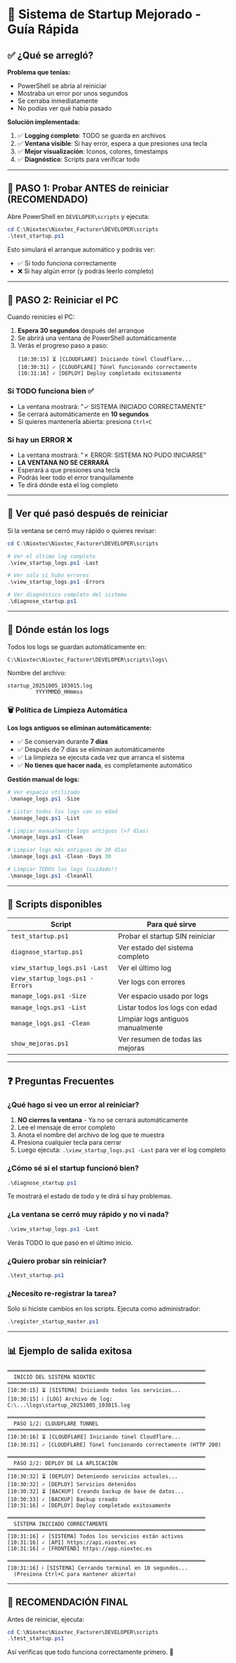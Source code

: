 # 🚀 Sistema de Startup Mejorado - Guía Rápida

## ✅ ¿Qué se arregló?

**Problema que tenías:**
- PowerShell se abría al reiniciar
- Mostraba un error por unos segundos
- Se cerraba inmediatamente
- No podías ver qué había pasado

**Solución implementada:**
1. ✅ **Logging completo**: TODO se guarda en archivos
2. ✅ **Ventana visible**: Si hay error, espera a que presiones una tecla
3. ✅ **Mejor visualización**: Iconos, colores, timestamps
4. ✅ **Diagnóstico**: Scripts para verificar todo

---

## 🧪 PASO 1: Probar ANTES de reiniciar (RECOMENDADO)

Abre PowerShell en `DEVELOPER\scripts` y ejecuta:

```powershell
cd C:\Nioxtec\Nioxtec_Facturer\DEVELOPER\scripts
.\test_startup.ps1
```

Esto simulará el arranque automático y podrás ver:
- ✅ Si todo funciona correctamente
- ❌ Si hay algún error (y podrás leerlo completo)

---

## 🔄 PASO 2: Reiniciar el PC

Cuando reinicies el PC:

1. **Espera 30 segundos** después del arranque
2. Se abrirá una ventana de PowerShell automáticamente
3. Verás el progreso paso a paso:
   ```
   [10:30:15] ⏳ [CLOUDFLARE] Iniciando túnel Cloudflare...
   [10:30:31] ✓ [CLOUDFLARE] Túnel funcionando correctamente
   [10:31:16] ✓ [DEPLOY] Deploy completado exitosamente
   ```

### Si TODO funciona bien ✅
- La ventana mostrará: "✓ SISTEMA INICIADO CORRECTAMENTE"
- Se cerrará automáticamente en **10 segundos**
- Si quieres mantenerla abierta: presiona `Ctrl+C`

### Si hay un ERROR ❌
- La ventana mostrará: "✗ ERROR: SISTEMA NO PUDO INICIARSE"
- **LA VENTANA NO SE CERRARÁ**
- Esperará a que presiones una tecla
- Podrás leer todo el error tranquilamente
- Te dirá dónde está el log completo

---

## 📖 Ver qué pasó después de reiniciar

Si la ventana se cerró muy rápido o quieres revisar:

```powershell
cd C:\Nioxtec\Nioxtec_Facturer\DEVELOPER\scripts

# Ver el último log completo
.\view_startup_logs.ps1 -Last

# Ver solo si hubo errores
.\view_startup_logs.ps1 -Errors

# Ver diagnóstico completo del sistema
.\diagnose_startup.ps1
```

---

## 📁 Dónde están los logs

Todos los logs se guardan automáticamente en:
```
C:\Nioxtec\Nioxtec_Facturer\DEVELOPER\scripts\logs\
```

Nombre del archivo:
```
startup_20251005_103015.log
         YYYYMMDD_HHmmss
```

### 🗑️ Política de Limpieza Automática

**Los logs antiguos se eliminan automáticamente:**
- ✅ Se conservan durante **7 días**
- ✅ Después de 7 días se eliminan automáticamente
- ✅ La limpieza se ejecuta cada vez que arranca el sistema
- ✅ **No tienes que hacer nada**, es completamente automático

**Gestión manual de logs:**
```powershell
# Ver espacio utilizado
.\manage_logs.ps1 -Size

# Listar todos los logs con su edad
.\manage_logs.ps1 -List

# Limpiar manualmente logs antiguos (>7 días)
.\manage_logs.ps1 -Clean

# Limpiar logs más antiguos de 30 días
.\manage_logs.ps1 -Clean -Days 30

# Limpiar TODOS los logs (cuidado!)
.\manage_logs.ps1 -CleanAll
```

---

## 🔧 Scripts disponibles

| Script | Para qué sirve |
|--------|----------------|
| `test_startup.ps1` | Probar el startup SIN reiniciar |
| `diagnose_startup.ps1` | Ver estado del sistema completo |
| `view_startup_logs.ps1 -Last` | Ver el último log |
| `view_startup_logs.ps1 -Errors` | Ver logs con errores |
| `manage_logs.ps1 -Size` | Ver espacio usado por logs |
| `manage_logs.ps1 -List` | Listar todos los logs con edad |
| `manage_logs.ps1 -Clean` | Limpiar logs antiguos manualmente |
| `show_mejoras.ps1` | Ver resumen de todas las mejoras |

---

## ❓ Preguntas Frecuentes

### ¿Qué hago si veo un error al reiniciar?

1. **NO cierres la ventana** - Ya no se cerrará automáticamente
2. Lee el mensaje de error completo
3. Anota el nombre del archivo de log que te muestra
4. Presiona cualquier tecla para cerrar
5. Luego ejecuta: `.\view_startup_logs.ps1 -Last` para ver el log completo

### ¿Cómo sé si el startup funcionó bien?

```powershell
.\diagnose_startup.ps1
```

Te mostrará el estado de todo y te dirá si hay problemas.

### ¿La ventana se cerró muy rápido y no vi nada?

```powershell
.\view_startup_logs.ps1 -Last
```

Verás TODO lo que pasó en el último inicio.

### ¿Quiero probar sin reiniciar?

```powershell
.\test_startup.ps1
```

### ¿Necesito re-registrar la tarea?

Solo si hiciste cambios en los scripts. Ejecuta como administrador:
```powershell
.\register_startup_master.ps1
```

---

## 📊 Ejemplo de salida exitosa

```
═══════════════════════════════════════════════════════════════
  INICIO DEL SISTEMA NIOXTEC
═══════════════════════════════════════════════════════════════
[10:30:15] ⏳ [SISTEMA] Iniciando todos los servicios...
[10:30:15] ℹ [LOG] Archivo de log: C:\...\logs\startup_20251005_103015.log

═══════════════════════════════════════════════════════════════
  PASO 1/2: CLOUDFLARE TUNNEL
═══════════════════════════════════════════════════════════════
[10:30:16] ⏳ [CLOUDFLARE] Iniciando túnel Cloudflare...
[10:30:31] ✓ [CLOUDFLARE] Túnel funcionando correctamente (HTTP 200)

═══════════════════════════════════════════════════════════════
  PASO 2/2: DEPLOY DE LA APLICACIÓN
═══════════════════════════════════════════════════════════════
[10:30:32] ⏳ [DEPLOY] Deteniendo servicios actuales...
[10:30:32] ✓ [DEPLOY] Servicios detenidos
[10:30:32] ⏳ [BACKUP] Creando backup de base de datos...
[10:30:33] ✓ [BACKUP] Backup creado
[10:31:16] ✓ [DEPLOY] Deploy completado exitosamente

═══════════════════════════════════════════════════════════════
  SISTEMA INICIADO CORRECTAMENTE
═══════════════════════════════════════════════════════════════
[10:31:16] ✓ [SISTEMA] Todos los servicios están activos
[10:31:16] ✓ [API] https://api.nioxtec.es
[10:31:16] ✓ [FRONTEND] https://app.nioxtec.es

═══════════════════════════════════════════════════════════════
[10:31:16] ℹ [SISTEMA] Cerrando terminal en 10 segundos...
  (Presiona Ctrl+C para mantener abierta)
```

---

## 🎯 RECOMENDACIÓN FINAL

Antes de reiniciar, ejecuta:
```powershell
cd C:\Nioxtec\Nioxtec_Facturer\DEVELOPER\scripts
.\test_startup.ps1
```

Así verificas que todo funciona correctamente primero. 🚀
